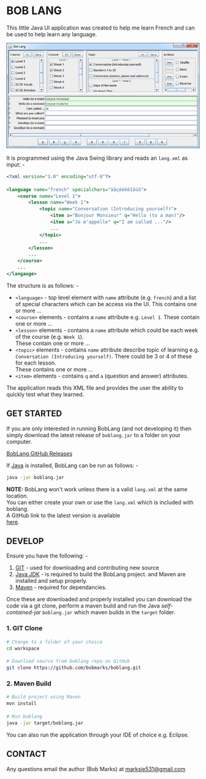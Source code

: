 BOB LANG
========

This little Java UI application was created to help me learn French and can be used to help learn any 
language.  

![Screenshot of BobLang](https://github.com/bobmarks/boblang/raw/master/images/screenshot.png 
"Screenshot of BobLang")

It is programmed using the Java Swing library and reads an `lang.xml` as input: -

```xml
<?xml version="1.0" encoding="utf-8"?>
 
<language name="french" specialchars="àâçéèêëîôùû">
    <course name="Level 1">
        <lesson name="Week 1">
            <topic name="Conversation (Introducing yourself)">
                <item a="Bonjour Monsieur" q="Hello (to a man)"/>
                <item a="Je m'appelle" q="I am called ..."/>
                ...
            </topic>
            ...
        </lesson>
        ...
    </course>
    ...
</langauge>
```

The structure is as follows: -  

* `<language>` - top level element with `name` attribute (e.g. `french`) and a list
   of special characters which can be access via the UI.  This contains one or more  ...
* `<course>` elements - contains a `name` attribute e.g. `Level 1`.  These contain one or more  ...
* `<lesson>` elements - contains a `name` attribute which could be each week of the course (e.g. `Week 1`).  
  These contain one or more  ...
* `<topic>` elements - contains `name` attribute describe topic of learning e.g. 
  `Conversation (Introducing yourself)`.  There could be 3 or 4 of these for each lesson.  
  These contains one or more  ...
* `<item>` elements - contains `q` and `a` (question and answer) attributes.  

The application reads this XML file and provides the user the ability to quickly test what they learned.


GET STARTED
-----------

If you are only interested in running BobLang (and not developing it) then simply download 
the latest release of `boblang.jar` to a folder on your computer. 

[BobLang GitHub Releases](https://github.com/bobmarks/boblang/releases)

If [Java](https://java.com/download) is installed, BobLang can be run as follows: -

```bash
java -jar boblang.jar
```

**NOTE:** BobLang won't work unless there is a valid `lang.xml` at the same location.  
You can either create your own or use the `lang.xml` which is included with boblang.  
A GitHub link to the latest version is available   
[here](https://raw.githubusercontent.com/bobmarks/boblang/master/lang.xml).

DEVELOP
-------

Ensure you have the following: -

1. [GIT](https://git-scm.com/downloads) - used for downloading and contributing new source
2. [Java JDK](http://www.oracle.com/technetwork/java/javase/downloads/index.html) - is 
  required to build the BobLang project. and Maven are installed and setup properly.  
3. [Maven](https://maven.apache.org/download.cgi) - required for dependancies.

Once these are downloaded and properly installed you can download the code via a git clone, 
perform a maven build and run the Java _self-contained-jar_ `boblang.jar` which maven builds in the
`target` folder.

### 1. GIT Clone 

```bash
# Change to a folder of your choice
cd workspace

# Download source from boblang repo on GitHub
git clone https://github.com/bobmarks/boblang.git
```
    
### 2. Maven Build 

```bash
# Build project using Maven
mvn install

# Run boblang
java -jar target/boblang.jar
```

You can also run the application through your IDE of choice e.g. Eclipse.

CONTACT
-------

Any questions email the author (Bob Marks) at marksie531@gmail.com
